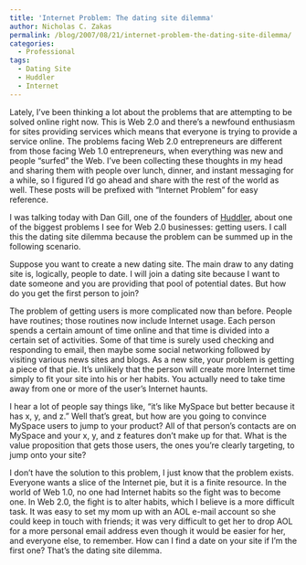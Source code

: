 ```yaml
---
title: 'Internet Problem: The dating site dilemma'
author: Nicholas C. Zakas
permalink: /blog/2007/08/21/internet-problem-the-dating-site-dilemma/
categories:
  - Professional
tags:
  - Dating Site
  - Huddler
  - Internet
---
```

Lately, I&#8217;ve been thinking a lot about the problems that are attempting to be solved online right now. This is Web 2.0 and there&#8217;s a newfound enthusiasm for sites providing services which means that everyone is trying to provide a service online. The problems facing Web 2.0 entrepreneurs are different from those facing Web 1.0 entrepreneurs, when everything was new and people &#8220;surfed&#8221; the Web. I&#8217;ve been collecting these thoughts in my head and sharing them with people over lunch, dinner, and instant messaging for a while, so I figured I&#8217;d go ahead and share with the rest of the world as well. These posts will be prefixed with &#8220;Internet Problem&#8221; for easy reference.

I was talking today with Dan Gill, one of the founders of <a title="Huddler" rel="external" href="http://www.huddler.com">Huddler</a>, about one of the biggest problems I see for Web 2.0 businesses: getting users. I call this the dating site dilemma because the problem can be summed up in the following scenario.

Suppose you want to create a new dating site. The main draw to any dating site is, logically, people to date. I will join a dating site because I want to date someone and you are providing that pool of potential dates. But how do you get the first person to join?

The problem of getting users is more complicated now than before. People have routines; those routines now include Internet usage. Each person spends a certain amount of time online and that time is divided into a certain set of activities. Some of that time is surely used checking and responding to email, then maybe some social networking followed by visiting various news sites and blogs. As a new site, your problem is getting a piece of that pie. It&#8217;s unlikely that the person will create more Internet time simply to fit your site into his or her habits. You actually need to take time away from one or more of the user&#8217;s Internet haunts.

I hear a lot of people say things like, &#8220;it&#8217;s like MySpace but better because it has x, y, and z.&#8221; Well that&#8217;s great, but how are you going to convince MySpace users to jump to your product? All of that person&#8217;s contacts are on MySpace and your x, y, and z features don&#8217;t make up for that. What is the value proposition that gets those users, the ones you&#8217;re clearly targeting, to jump onto your site?

I don&#8217;t have the solution to this problem, I just know that the problem exists. Everyone wants a slice of the Internet pie, but it is a finite resource. In the world of Web 1.0, no one had Internet habits so the fight was to become one. In Web 2.0, the fight is to alter habits, which I believe is a more difficult task. It was easy to set my mom up with an AOL e-mail account so she could keep in touch with friends; it was very difficult to get her to drop AOL for a more personal email address even though it would be easier for her, and everyone else, to remember. How can I find a date on your site if I&#8217;m the first one? That&#8217;s the dating site dilemma.
